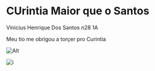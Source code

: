# CUrintia Maior que o Santos

Vinicius Henrique Dos Santos n28 1A

Meu tio me obrigou a torçer pro Curintia

![Alt](https://imagens.brasil.elpais.com/resizer/HhP6rdKczQAPov8Mvmw_CHbIdZs=/1960x0/arc-anglerfish-eu-central-1-prod-prisa.s3.amazonaws.com/public/H5U5KA4BQXSJ5WL6FAEKZL22SA.jpg)

![i](https://github.com/Vinihenr/Vinihenr/assets/138480983/34e264d3-7830-43ad-a442-99ac94968e69)
